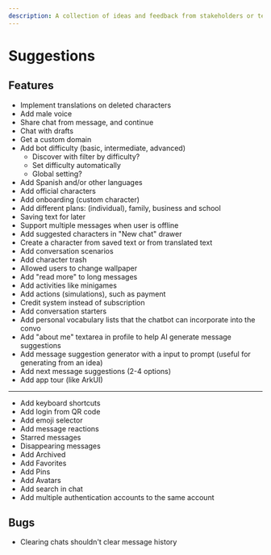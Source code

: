```yaml
---
description: A collection of ideas and feedback from stakeholders or team members.
---
```


# Suggestions

## Features

- Implement translations on deleted characters
- Add male voice
- Share chat from message, and continue
- Chat with drafts
- Get a custom domain
- Add bot difficulty (basic, intermediate, advanced)
  - Discover with filter by difficulty?
  - Set difficulty automatically
  - Global setting?
- Add Spanish and/or other languages
- Add official characters
- Add onboarding (custom character)
- Add different plans: (individual), family, business and school
- Saving text for later
- Support multiple messages when user is offline
- Add suggested characters in "New chat" drawer
- Create a character from saved text or from translated text
- Add conversation scenarios
- Add character trash
- Allowed users to change wallpaper
- Add "read more" to long messages
- Add activities like minigames
- Add actions (simulations), such as payment
- Credit system instead of subscription
- Add conversation starters
- Add personal vocabulary lists that the chatbot can incorporate into the convo
- Add "about me" textarea in profile to help AI generate message suggestions
- Add message suggestion generator with a input to prompt (useful for generating from an idea)
- Add next message suggestions (2-4 options)
- Add app tour (like ArkUI)
- ---
- Add keyboard shortcuts
- Add login from QR code
- Add emoji selector
- Add message reactions
- Starred messages
- Disappearing messages
- Add Archived
- Add Favorites
- Add Pins
- Add Avatars
- Add search in chat
- Add multiple authentication accounts to the same account

## Bugs

- Clearing chats shouldn't clear message history
